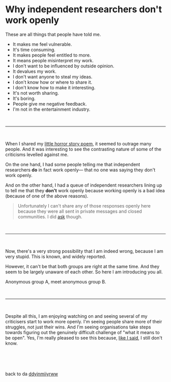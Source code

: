 # Why independent researchers don't work openly 

These are all things that people have told me.

- It makes me feel vulnerable. 
- It's time consuming. 
- It makes people feel entitled to more.
- It means people misinterpret my work.
- I don't want to be influenced by outside opinion. 
- It devalues my work. 
- I don't want anyone to steal my ideas. 
- I don't know how or where to share it. 
- I don't know how to make it interesting. 
- It's not worth sharing. 
- It's boring. 
- People give me negative feedback. 
- I'm not in the entertainment industry. 

<br>

<hr>

<br>

When I shared my [little horror story poem](https://www.todepond.com/sky/the-problem-with-independent-researchers/), it seemed to outrage many people. And it was interesting to see the contrasting nature of some of the criticisms levelled against me. 

On the one hand, I had some people telling me that independent researchers **do** in fact work openly— that no one was saying they don't work openly.

And on the other hand, I had a queue of independent researchers lining up to tell me that they **don't** work openly because working openly is a bad idea (because of one of the above reasons).

> Unfortunately I can't share any of those responses openly here because they were all sent in private messages and closed communities. I did [ask](https://mas.to/@TodePond/113525040830359032) though.

<br>

<hr>

<br>

Now, there's a very strong possibility that I am indeed wrong, because I am very stupid. This is known, and widely reported.

However, it can't be that both groups are right at the same time. And they seem to be largely unaware of each other. So here I am introducing you all.

Anonymous group A, meet anonymous group B.

<br>

<hr>

<br>

Despite all this, I am enjoying watching on and seeing several of my criticisers start to work more openly. I'm seeing people share more of their struggles, not just their wins. And I'm seeing organisations take steps towards figuring out the genuinely difficult challenge of "what it means to be open". Yes, I'm really pleased to see this because, [like I said](https://www.youtube.com/watch?v=MJzV0CX0q8o), I still don't know.

<br>

<br>

<br>

back to da [ddyjnmiiyrww](/wikiblogarden)
